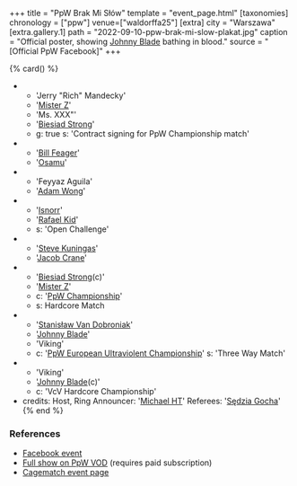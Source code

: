 +++
title = "PpW Brak Mi Słów"
template = "event_page.html"
[taxonomies]
chronology = ["ppw"]
venue=["waldorffa25"]
[extra]
city = "Warszawa"
[extra.gallery.1]
path = "2022-09-10-ppw-brak-mi-slow-plakat.jpg"
caption = "Official poster, showing [Johnny Blade](@/w/johnny-blade.md) bathing in blood."
source = "[Official PpW Facebook]"
+++

{% card() %}
- - 'Jerry "Rich" Mandecky'
  - '[Mister Z](@/w/mister-z.md)'
  - 'Ms. XXX"'
  - '[Biesiad Strong](@/w/biesiad.md)'
  - g: true
    s: 'Contract signing for PpW Championship match'
- - '[Bill Feager](@/w/feager.md)'
  - '[Osamu](@/w/osamu.md)'
- - 'Feyyaz Aguila'
  - '[Adam Wong](@/w/adam-wong.md)'
- - '[Isnorr](@/w/isnorr.md)'
  - '[Rafael Kid](@/w/rafael-kid.md)'
  - s: 'Open Challenge'
- - '[Steve Kuningas](@/w/steve-kuningas.md)'
  - '[Jacob Crane](@/w/jacob-crane.md)'
- - '[Biesiad Strong](@/w/biesiad.md)(c)'
  - '[Mister Z](@/w/mister-z.md)'
  - c: '[PpW Championship](@/c/ppw-championship.md)'
  - s: Hardcore Match
- - '[Stanisław Van Dobroniak](@/w/stanislaw-van-dobroniak.md)'
  - '[Johnny Blade](@/w/johnny-blade.md)'
  - 'Viking'
  - c: '[PpW European Ultraviolent Championship](@/c/ppw-european-ultraviolent-championship.md)'
    s: 'Three Way Match'
- - 'Viking'
  - '[Johnny Blade](@/w/johnny-blade.md)(c)'
  - c: 'VcV Hardcore Championship'
- credits:
    Host, Ring Announcer: '[Michael HT](@/w/michael-ht.md)'
    Referees: '[Sędzia Gocha](@/w/sedzia-borys.md)'
{% end %}

### References

* [Facebook event](https://www.facebook.com/events/5539714666051167/)
* [Full show on PpW VOD](https://ppw-ewenementpl.vhx.tv/ppw-full-shows-dvd-version/season:2/videos/ppw-brak-mi-slow-22-full-show-hd) (requires paid subscription)
* [Cagematch event page](https://www.cagematch.net/?id=1&nr=383860)
